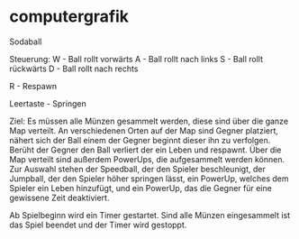 # computergrafik

Sodaball

Steuerung:
  W - Ball rollt vorwärts
  A - Ball rollt nach links
  S - Ball rollt rückwärts
  D - Ball rollt nach rechts
  
  R - Respawn
  
  Leertaste - Springen
  
Ziel:
  Es müssen alle Münzen gesammelt werden, diese sind über die ganze Map verteilt. 
  An verschiedenen Orten auf der Map sind Gegner platziert, nähert sich der Ball 
  einem der Gegner beginnt dieser ihn zu verfolgen.
  Berüht der Gegner den Ball verliert der ein Leben und respawnt.
  Über die Map verteilt sind außerdem PowerUps, die aufgesammelt werden können. 
  Zur Auswahl stehen der Speedball, der den Spieler beschleunigt,
  der Jumpball, der den Spieler höher springen lässt, 
  ein PowerUp, welches dem Spieler ein Leben hinzufügt,
  und ein PowerUp, das die Gegner für eine gewissene Zeit deaktiviert.
  
  Ab Spielbeginn wird ein Timer gestartet. Sind alle Münzen eingesammelt ist das Spiel beendet
  und der Timer wird gestoppt.
